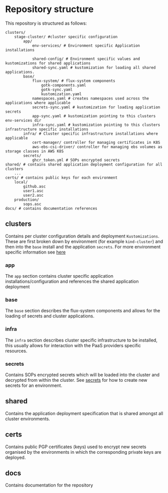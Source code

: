 # Repository structure

This repository is structured as follows:

```
clusters/
    stage-cluster/ #cluster specific configuration
        app/
            env-services/ # Environment specific Application installations

            shared-config/ # Environment specific values and kustomizations for shared applications
            shared-sync.yaml # kustomization for loading all shared applications.
        base/
            flux-system/ # flux-system components
                gotk-components.yaml
                gotk-sync.yaml
                kustomization.yaml
            namespaces.yaml # creates namespaces used across the applications where applicable
            secrets-sync.yaml # kustomization for loading application secrets
            app-sync.yaml # kustomization pointing to this clusters env-services dir
            infra-sync.yaml # kustomization pointing to this clusters infrastructure specific installations
        infra/ # Cluster specific infrastructure installations where applicable
            cert-manager/ controller for managing certificates in K8S
            aws-ebs-csi-driver/ controller for managing ebs volumes as storage classes in AWS K8S
        secrets/
            ghcr_token.yml # SOPs encrypted secrets
shared/ # contains shared application deployment configuration for all clusters
    ...
certs/ # contains public keys for each environment
    local/
        github.asc
        user1.asc
        user2.asc
    production/
        sops.asc
docs/ # contains documentation references
```

## clusters

Contains per cluster configuration details and deployment `Kustomizations`. These are first broken down by environment (for example `kind-cluster`) and then into the `base` install and the application `secrets`.  For more environment specific information see [here](./cluster-information.md)

### app
The `app` section contains cluster specific application installations/configuration and references the shared application deployment
### base

The `base` section describes the flux-system components and allows for the loading of secrets and cluster applications.

### infra
The `infra` section describes cluster specific infrastructure to be installed, this usually allows for interaction with the PaaS providers specific resources.

### secrets

Contains SOPs encrypted secrets which will be loaded into the cluster and decrypted from within the cluster. See [secrets](./managing-secrets) for how to create new secrets for an environment.

## shared

Contains the application deployment specification that is shared amongst all cluster environments.

## certs

Contains public PGP certificates (keys) used to encrypt new secrets organised by the environments in which the corresponding private keys are deployed.

## docs

Contains documentation for the repository
